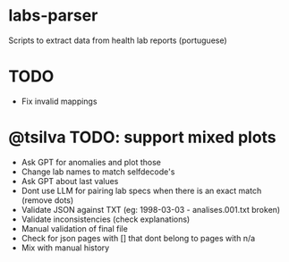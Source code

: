 # labs-parser

Scripts to extract data from health lab reports (portuguese)

# TODO

- Fix invalid mappings
# @tsilva TODO: support mixed plots
- Ask GPT for anomalies and plot those
- Change lab names to match selfdecode's
- Ask GPT about last values
- Dont use LLM for pairing lab specs when there is an exact match (remove dots)
- Validate JSON against TXT (eg: 1998-03-03 - analises.001.txt broken)
- Validate inconsistencies (check explanations)
- Manual validation of final file
- Check for json pages with [] that dont belong to pages with n/a
- Mix with manual history